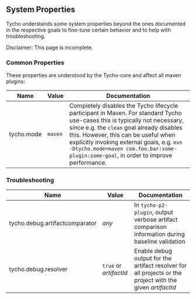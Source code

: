 ## System Properties

Tycho understands some system properties beyond the ones documented in the respective goals to fine-tune certain behavior and to help with troubleshooting.

Disclaimer: This page is incomplete.


### Common Properties

These properties are understood by the Tycho-core and affect all maven plugins:

Name | Value | Documentation
--- | --- | ---
tycho.mode | `maven` | Completely disables the Tycho lifecycle participant in Maven. For standard Tycho use-cases this is typically not necessary, since e.g. the `clean` goal already disables this. However, this can be useful when explicitly invoking external goals, e.g. `mvn -Dtycho.mode=maven com.foo.bar:some-plugin:some-goal`, in order to improve performance.

### Troubleshooting

Name | Value | Documentation
--- | --- | ---
tycho.debug.artifactcomparator | _any_ | In `tycho-p2-plugin`, output verbose artifact comparison information during baseline validation
tycho.debug.resolver | `true` or _artifactId_ | Enable debug output for the artifact resolver for all projects or the project with the given _artifactId_
